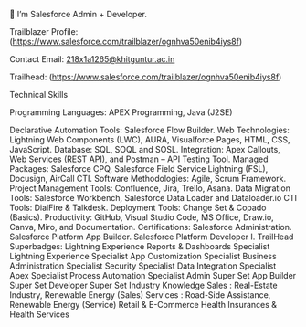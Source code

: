 👀 I’m Salesforce Admin + Developer.

Trailblazer Profile:(https://www.salesforce.com/trailblazer/ognhva50enib4iys8f)


Contact
Email: 218x1a1265@khitguntur.ac.in

Trailhead: (https://www.salesforce.com/trailblazer/ognhva50enib4iys8f)

Technical Skills

Programming Languages: APEX Programming, Java (J2SE)

Declarative Automation Tools: Salesforce Flow Builder.
Web Technologies: Lightning Web Components (LWC), AURA, Visualforce Pages, HTML, CSS, JavaScript.
Database: SQL, SOQL and SOSL.
Integration: Apex Callouts, Web Services (REST API), and Postman – API Testing Tool.
Managed Packages: Salesforce CPQ, Salesforce Field Service Lightning (FSL), Docusign, AirCall CTI.
Software Methodologies: Agile, Scrum Framework.
Project Management Tools: Confluence, Jira, Trello, Asana.
Data Migration Tools: Salesforce Workbench, Salesforce Data Loader and Dataloader.io
CTI Tools: DialFire & Talkdesk.
Deployment Tools: Change Set & Copado (Basics).
Productivity: GitHub, Visual Studio Code, MS Office, Draw.io, Canva, Miro, and Documentation.
Certifications:
Salesforce Administration.
Salesforce Platform App Builder.
Salesforce Platform Developer I.
TrailHead Superbadges:
Lightning Experience Reports & Dashboards Specialist
Lightning Experience Specialist
App Customization Specialist
Business Administration Specialist
Security Specialist
Data Integration Specialist
Apex Specialist
Process Automation Specialist
Admin Super Set
App Builder Super Set
Developer Super Set
Industry Knowledge
Sales : Real-Estate Industry, Renewable Energy (Sales)
Services : Road-Side Assistance, Renewable Energy (Service)
Retail & E-Commerce
Health Insurances & Health Services
